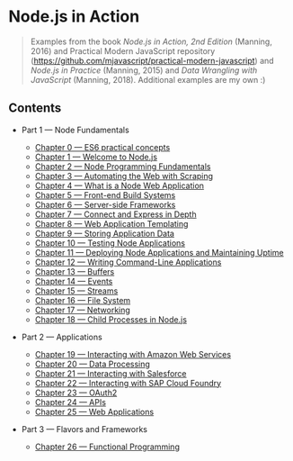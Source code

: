 # Node.js in Action
> Examples from the book *Node.js in Action, 2nd Edition* (Manning, 2016) and Practical Modern JavaScript repository (https://github.com/mjavascript/practical-modern-javascript) and *Node.js in Practice* (Manning, 2015) and *Data Wrangling with JavaScript* (Manning, 2018).
Additional examples are my own :)

## Contents

+ Part 1 &mdash; Node Fundamentals
  + [Chapter 0 &mdash; ES6 practical concepts](chapter00-ecmascript6-sandbox/)
  + [Chapter 1 &mdash; Welcome to Node.js](chapter01-welcome-to-nodejs/)
  + [Chapter 2 &mdash; Node Programming Fundamentals](chapter02-node-programming-fundamentals/)
  + [Chapter 3 &mdash; Automating the Web with Scraping](chapter03-automating-the-web-with-scraping/)
  + [Chapter 4 &mdash; What is a Node Web Application](chapter04-node-web-apps/)
  + [Chapter 5 &mdash; Front-end Build Systems](chapter05-frontend-build-systems/)
  + [Chapter 6 &mdash; Server-side Frameworks](chapter06-server-side-frameworks/)
  + [Chapter 7 &mdash; Connect and Express in Depth](chapter07-connect-and-express-in-depth/)
  + [Chapter 8 &mdash; Web Application Templating](chapter08-web-application-templating/)
  + [Chapter 9 &mdash; Storing Application Data](chapter09-storing-application-data/)
  + [Chapter 10 &mdash; Testing Node Applications](chapter10-testing-node-apps/)
  + [Chapter 11 &mdash; Deploying Node Applications and Maintaining Uptime](chapter11-testing-node-apps/)
  + [Chapter 12 &mdash; Writing Command-Line Applications](chapter12-writing-cli-apps/)
  + [Chapter 13 &mdash; Buffers](chapter13-buffers/)
  + [Chapter 14 &mdash; Events](chapter14-events/)
  + [Chapter 15 &mdash; Streams](chapter15-streams/)
  + [Chapter 16 &mdash; File System](chapter16-fs/)
  + [Chapter 17 &mdash; Networking](chapter17-networking/)
  + [Chapter 18 &mdash; Child Processes in Node.js](chapter18-child-processes/)

+ Part 2 &mdash; Applications
  + [Chapter 19 &mdash; Interacting with Amazon Web Services](chapter19-aws/)
  + [Chapter 20 &mdash; Data Processing](chapter20-data-processing/)
  + [Chapter 21 &mdash; Interacting with Salesforce](chapter21-salesforce/)
  + [Chapter 22 &mdash; Interacting with SAP Cloud Foundry](chapter22-sap-cf/)
  + [Chapter 23 &mdash; OAuth2](chapter23-oauth2/)
  + [Chapter 24 &mdash; APIs](chapter24-apis/)
  + [Chapter 25 &mdash; Web Applications](chapter25-web-apps/)

+ Part 3 &mdash; Flavors and Frameworks
  + [Chapter 26 &mdash; Functional Programming](chapter26-functional-programming/)